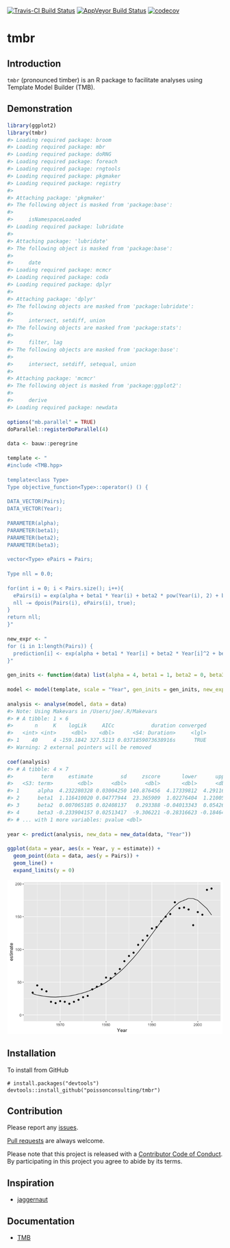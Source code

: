 
<!-- README.md is generated from README.Rmd. Please edit that file -->
[![Travis-CI Build Status](https://travis-ci.org/poissonconsulting/tmbr.svg?branch=master)](https://travis-ci.org/poissonconsulting/tmbr) [![AppVeyor Build Status](https://ci.appveyor.com/api/projects/status/github/poissonconsulting/tmbr?branch=master&svg=true)](https://ci.appveyor.com/project/poissonconsulting/tmbr) [![codecov](https://codecov.io/gh/poissonconsulting/tmbr/branch/master/graph/badge.svg)](https://codecov.io/gh/poissonconsulting/tmbr)

tmbr
====

Introduction
------------

`tmbr` (pronounced timber) is an R package to facilitate analyses using Template Model Builder (TMB).

Demonstration
-------------

``` r
library(ggplot2)
library(tmbr)
#> Loading required package: broom
#> Loading required package: mbr
#> Loading required package: doRNG
#> Loading required package: foreach
#> Loading required package: rngtools
#> Loading required package: pkgmaker
#> Loading required package: registry
#> 
#> Attaching package: 'pkgmaker'
#> The following object is masked from 'package:base':
#> 
#>     isNamespaceLoaded
#> Loading required package: lubridate
#> 
#> Attaching package: 'lubridate'
#> The following object is masked from 'package:base':
#> 
#>     date
#> Loading required package: mcmcr
#> Loading required package: coda
#> Loading required package: dplyr
#> 
#> Attaching package: 'dplyr'
#> The following objects are masked from 'package:lubridate':
#> 
#>     intersect, setdiff, union
#> The following objects are masked from 'package:stats':
#> 
#>     filter, lag
#> The following objects are masked from 'package:base':
#> 
#>     intersect, setdiff, setequal, union
#> 
#> Attaching package: 'mcmcr'
#> The following object is masked from 'package:ggplot2':
#> 
#>     derive
#> Loading required package: newdata

options("mb.parallel" = TRUE)
doParallel::registerDoParallel(4)

data <- bauw::peregrine

template <- "
#include <TMB.hpp>

template<class Type>
Type objective_function<Type>::operator() () {

DATA_VECTOR(Pairs);
DATA_VECTOR(Year);

PARAMETER(alpha);
PARAMETER(beta1);
PARAMETER(beta2);
PARAMETER(beta3);

vector<Type> ePairs = Pairs;

Type nll = 0.0;

for(int i = 0; i < Pairs.size(); i++){
  ePairs(i) = exp(alpha + beta1 * Year(i) + beta2 * pow(Year(i), 2) + beta3 * pow(Year(i), 3));
  nll -= dpois(Pairs(i), ePairs(i), true);
}
return nll;
}"

new_expr <- "
for (i in 1:length(Pairs)) {
  prediction[i] <- exp(alpha + beta1 * Year[i] + beta2 * Year[i]^2 + beta3 * Year[i]^3)
}"

gen_inits <- function(data) list(alpha = 4, beta1 = 1, beta2 = 0, beta3 = 0)

model <- model(template, scale = "Year", gen_inits = gen_inits, new_expr = new_expr)

analysis <- analyse(model, data = data)
#> Note: Using Makevars in /Users/joe/.R/Makevars 
#> # A tibble: 1 × 6
#>       n     K    logLik     AICc            duration converged
#>   <int> <int>     <dbl>    <dbl>      <S4: Duration>     <lgl>
#> 1    40     4 -159.1842 327.5113 0.0371859073638916s      TRUE
#> Warning: 2 external pointers will be removed

coef(analysis)
#> # A tibble: 4 × 7
#>         term     estimate         sd     zscore       lower      upper
#>   <S3: term>        <dbl>      <dbl>      <dbl>       <dbl>      <dbl>
#> 1      alpha  4.232280328 0.03004250 140.876456  4.17339812  4.2911625
#> 2      beta1  1.116410020 0.04777944  23.365909  1.02276404  1.2100560
#> 3      beta2  0.007065185 0.02408137   0.293388 -0.04013343  0.0542638
#> 4      beta3 -0.233904157 0.02513417  -9.306221 -0.28316623 -0.1846421
#> # ... with 1 more variables: pvalue <dbl>

year <- predict(analysis, new_data = new_data(data, "Year"))

ggplot(data = year, aes(x = Year, y = estimate)) +
  geom_point(data = data, aes(y = Pairs)) +
  geom_line() +
  expand_limits(y = 0)
```

![](README-unnamed-chunk-2-1.png)

Installation
------------

To install from GitHub

    # install.packages("devtools")
    devtools::install_github("poissonconsulting/tmbr")

Contribution
------------

Please report any [issues](https://github.com/poissonconsulting/tmbr/issues).

[Pull requests](https://github.com/poissonconsulting/tmbr/pulls) are always welcome.

Please note that this project is released with a [Contributor Code of Conduct](CONDUCT.md). By participating in this project you agree to abide by its terms.

Inspiration
-----------

-   [jaggernaut](https://github.com/poissonconsulting/jaggernaut)

Documentation
-------------

-   [TMB](https://github.com/kaskr/adcomp)
